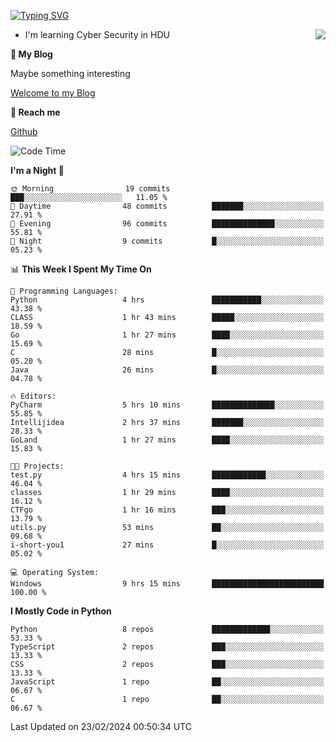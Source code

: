 [![Typing SVG](https://readme-typing-svg.herokuapp.com?font=Fira+Code&pause=1000&random=false&width=450&height=60&lines=Hello+%F0%9F%91%8B%F0%9F%8F%BB;I'm+JBNRZ)](https://git.io/typing-svg)

<a href="#">
  <img align="right" src="https://github-readme-stats.vercel.app/api?username=JBNRZ&show_icons=true&bg_color=15,f2f7fd,E0EAFC" />
</a>

- I'm learning Cyber Security in HDU

 **🌱 My Blog**

Maybe something interesting

[Welcome to my Blog](https://jbnrz.com.cn/)

 **💬 Reach me** 

[Github](https://github.com/JBNRZ)


<!--START_SECTION:waka-->
![Code Time](http://img.shields.io/badge/Code%20Time-331%20hrs%2044%20mins-blue)

**I'm a Night 🦉** 

```text
🌞 Morning                19 commits          ███░░░░░░░░░░░░░░░░░░░░░░   11.05 % 
🌆 Daytime                48 commits          ███████░░░░░░░░░░░░░░░░░░   27.91 % 
🌃 Evening                96 commits          ██████████████░░░░░░░░░░░   55.81 % 
🌙 Night                  9 commits           █░░░░░░░░░░░░░░░░░░░░░░░░   05.23 % 
```


📊 **This Week I Spent My Time On** 

```text
💬 Programming Languages: 
Python                   4 hrs               ███████████░░░░░░░░░░░░░░   43.38 % 
CLASS                    1 hr 43 mins        █████░░░░░░░░░░░░░░░░░░░░   18.59 % 
Go                       1 hr 27 mins        ████░░░░░░░░░░░░░░░░░░░░░   15.69 % 
C                        28 mins             █░░░░░░░░░░░░░░░░░░░░░░░░   05.20 % 
Java                     26 mins             █░░░░░░░░░░░░░░░░░░░░░░░░   04.78 % 

🔥 Editors: 
PyCharm                  5 hrs 10 mins       ██████████████░░░░░░░░░░░   55.85 % 
Intellijidea             2 hrs 37 mins       ███████░░░░░░░░░░░░░░░░░░   28.33 % 
GoLand                   1 hr 27 mins        ████░░░░░░░░░░░░░░░░░░░░░   15.83 % 

🐱‍💻 Projects: 
test.py                  4 hrs 15 mins       ████████████░░░░░░░░░░░░░   46.04 % 
classes                  1 hr 29 mins        ████░░░░░░░░░░░░░░░░░░░░░   16.12 % 
CTFgo                    1 hr 16 mins        ███░░░░░░░░░░░░░░░░░░░░░░   13.79 % 
utils.py                 53 mins             ██░░░░░░░░░░░░░░░░░░░░░░░   09.68 % 
i-short-you1             27 mins             █░░░░░░░░░░░░░░░░░░░░░░░░   05.02 % 

💻 Operating System: 
Windows                  9 hrs 15 mins       █████████████████████████   100.00 % 
```

**I Mostly Code in Python** 

```text
Python                   8 repos             █████████████░░░░░░░░░░░░   53.33 % 
TypeScript               2 repos             ███░░░░░░░░░░░░░░░░░░░░░░   13.33 % 
CSS                      2 repos             ███░░░░░░░░░░░░░░░░░░░░░░   13.33 % 
JavaScript               1 repo              ██░░░░░░░░░░░░░░░░░░░░░░░   06.67 % 
C                        1 repo              ██░░░░░░░░░░░░░░░░░░░░░░░   06.67 % 
```




 Last Updated on 23/02/2024 00:50:34 UTC
<!--END_SECTION:waka-->
